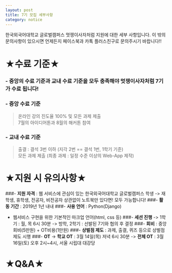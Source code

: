 ```yaml
---
layout: post
title: 7기 모집 세부사항
category: notice
---
```


한국외국어대학교 글로벌캠퍼스 멋쟁이사자처럼 지원에 대한 세부 사항입니다. 
이 밖의 문의사항이 있으시면 언제든지 페이스북과 카톡 플러스친구로 문의주시기 바랍니다!!

★수료 기준★
=============
### - 중앙의 수료 기준과 교내 수료 기준을 모두 충족해야 멋쟁이사자처럼 7기가 수료 됩니다!
### - 중앙 수료 기준
   > 온라인 강의 진도율 100% 및 모든 과제 제출<br>
   > 7월의 아이디어톤과 8월의 해커톤 참여
### - 교내 수료 기준 
   > 출결 : 결석 3번 이하 (지각 2번 == 결석 1번, 1학기 기준)<br>
   > 모든 과제 제출 (최종 과제 : 일정 수준 이상의 Web-App 제작)


★지원 시 유의사항★
=============
###- **지원 자격** : 웹 서비스에 관심이 있는 한국외국어대학교 글로벌캠퍼스 학생
   -> 재학생, 휴학생, 전공자, 비전공자 상관없이 노트북만 있다면! 모두 가능합니다!
###- **활동 기간** : 2019년 1년 내내
###- **사용 언어** : Python(Django) 
   + 웹서비스 구현을 위한 기본적인 마크업 언어(html, css 등)
###- **세션 진행**
      -> 1학기 : 월, 목 6시 30분
       -> 방학, 2학기 : 선발된 7기와 협의 후 결정
###- **회비** : 중앙회비(5만원) + OT비용(1만원)
###- **상벌점 제도** : 과제, 출결, 퀴즈 등으로 상벌점제도 시행
###- **OT** 
   -> **학교 OT** : 3월 14일(목) 저녁 6시 30분
   -> **전체 OT** : 3월 16일(토) 오후 2시~4시, 서울 시립대 대강당
   

★Q&A★
=============
